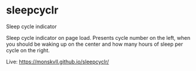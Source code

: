 # sleepcyclr
Sleep cycle indicator

Sleep cycle indicator on page load.
Presents cycle number on the left, when you should be waking up on the center and how many hours of sleep per cycle on the right.

Live: https://monskvll.github.io/sleepcyclr/
